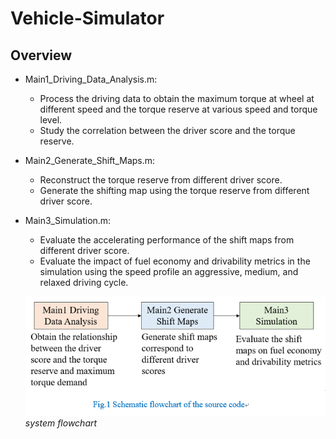 # Vehicle-Simulator

## Overview

- Main1_Driving_Data_Analysis.m:
	*  Process the driving data to obtain the maximum torque at wheel at different speed and the torque reserve at various speed and torque level.
	*  Study the correlation between the driver score and the torque reserve.

- Main2_Generate_Shift_Maps.m:
	*  Reconstruct the torque reserve from different driver score.
	*  Generate the shifting map using the torque reserve from different driver score.

- Main3_Simulation.m:
	*  Evaluate the accelerating performance of the shift maps from different driver score.
	*  Evaluate the impact of fuel economy and drivability metrics in the simulation using the speed profile an aggressive, medium, and relaxed driving cycle.

    ![flowchart](/img/flowchart.png)
    *system flowchart*
